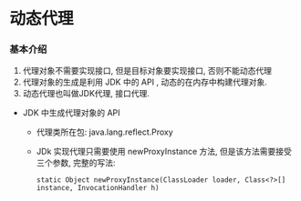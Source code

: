 # 动态代理



### 基本介绍

1. 代理对象不需要实现接口, 但是目标对象要实现接口, 否则不能动态代理
2. 代理对象的生成是利用 JDK 中的 API , 动态的在内存中构建代理对象.
3. 动态代理也叫做JDK代理, 接口代理. 

* JDK 中生成代理对象的 API

  * 代理类所在包: java.lang.reflect.Proxy

  * JDk 实现代理只需要使用 newProxyInstance 方法, 但是该方法需要接受三个参数, 完整的写法:

    ```
    static Object newProxyInstance(ClassLoader loader, Class<?>[] instance, InvocationHandler h)
    ```

    ​